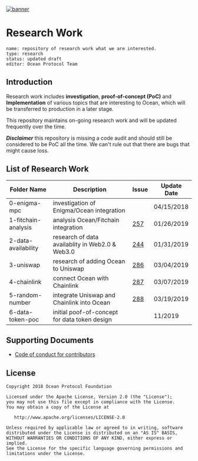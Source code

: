 [![banner](https://raw.githubusercontent.com/oceanprotocol/art/master/github/repo-banner%402x.png)](https://oceanprotocol.com)

# Research Work 

```
name: repository of research work what we are interested.
type: research
status: updated draft
editor: Ocean Protocol Team
```

## Introduction

Research work includes **investigation**, **proof-of-concept (PoC)** and **Implementation** of various topics that are interesting to Ocean, which will be transferred to production in a later stage.

This repository maintains on-going research work and will be updated frequently over the time. 

***Disclaimer*** this repository is missing a code audit and should still be considered to be PoC all the time. We can't rule out that there are bugs that might cause loss.

## List of Research Work

Folder Name   |  Description | Issue | Update Date |
--- | ---| ---| --- |
0-enigma-mpc |  investigation of Enigma/Ocean integration |  | 04/15/2018 |
1-fitchain-analysis | 	analysis Ocean/Fitchain integration | [257](https://github.com/oceanprotocol/ocean/issues/257) | 01/26/2019 |
2-data-availability |  research of data availablity in Web2.0 & Web3.0 | [244](https://github.com/oceanprotocol/ocean/issues/244) | 01/31/2019
3-uniswap | research of adding Ocean to Uniswap | [286](https://github.com/oceanprotocol/ocean/issues/286) | 03/04/2019
4-chainlink | connect Ocean with Chainlink | [287](https://github.com/oceanprotocol/ocean/issues/287) | 03/07/2019
5-random-number | integrate Uniswap and Chainlink into Ocean | [288](https://github.com/oceanprotocol/ocean/issues/288) | 03/19/2019
6-data-token-poc | initial poof-of-concept for data token design | | 11/2019 |


## Supporting Documents

* [Code of conduct for contributors](CODE_OF_CONDUCT.md)

## License

```
Copyright 2018 Ocean Protocol Foundation

Licensed under the Apache License, Version 2.0 (the "License");
you may not use this file except in compliance with the License.
You may obtain a copy of the License at

   http://www.apache.org/licenses/LICENSE-2.0

Unless required by applicable law or agreed to in writing, software
distributed under the License is distributed on an "AS IS" BASIS,
WITHOUT WARRANTIES OR CONDITIONS OF ANY KIND, either express or implied.
See the License for the specific language governing permissions and
limitations under the License.
```

